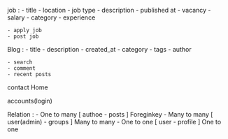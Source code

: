 job :
    - title 
    - location 
    - job type
    - description
    - published at 
    - vacancy
    - salary
    - category
    - experience

    - apply job
    - post job


Blog :
    - title 
    - description
    - created_at 
    - category
    - tags
    - author


    - search 
    - comment 
    - recent posts

contact 
Home 

accounts(login)




Relation :
    - One to many     [ authoe - posts ] Foreginkey
    - Many to many    [ user(admin) - groups ] Many to many
    - One to one      [ user - profile ] One to one